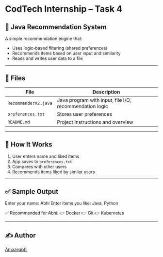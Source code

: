 # CodTech Internship – Task 4

## 🔹 Java Recommendation System

A simple recommendation engine that:
- Uses logic-based filtering (shared preferences)
- Recommends items based on user input and similarity
- Reads and writes user data to a file

---

## 📁 Files

| File | Description |
|------|-------------|
| `RecommenderV2.java` | Java program with input, file I/O, recommendation logic |
| `preferences.txt` | Stores user preferences |
| `README.md` | Project instructions and overview |

---

## 🧪 How It Works

1. User enters name and liked items
2. App saves to `preferences.txt`
3. Compares with other users
4. Recommends items liked by similar users

---

## ✅ Sample Output

Enter your name: Abhi
Enter items you like: Java, Python

✅ Recommended for Abhi:
👉 Docker
👉 Git
👉 Kubernetes


---

## ✍️ Author

[Amazeabhi](https://github.com/Amazeabhi)
